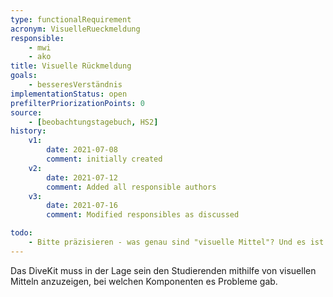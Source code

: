 ```yaml
---
type: functionalRequirement
acronym: VisuelleRueckmeldung
responsible:
    - mwi
    - ako
title: Visuelle Rückmeldung
goals:
    - besseresVerständnis
implementationStatus: open
prefilterPriorizationPoints: 0
source:
    - [beobachtungstagebuch, HS2]
history:
    v1:
        date: 2021-07-08
        comment: initially created
    v2:
        date: 2021-07-12
        comment: Added all responsible authors
    v3:
        date: 2021-07-16
        comment: Modified responsibles as discussed

todo:
    - Bitte präzisieren - was genau sind "visuelle Mittel"? Und es ist ein großer Unterschied, bei welche Komponenten es Probleme gab, und welche Aufgaben noch nicht bearbeitet wurden. Letzteres gibt es schon. 
---
```


Das DiveKit muss in der Lage sein den Studierenden mithilfe von visuellen Mitteln anzuzeigen, bei welchen Komponenten es Probleme gab.

